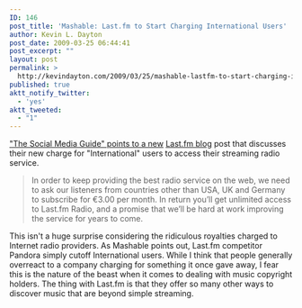 ```yaml
---
ID: 146
post_title: 'Mashable: Last.fm to Start Charging International Users'
author: Kevin L. Dayton
post_date: 2009-03-25 06:44:41
post_excerpt: ""
layout: post
permalink: >
  http://kevindayton.com/2009/03/25/mashable-lastfm-to-start-charging-international-users/
published: true
aktt_notify_twitter:
  - 'yes'
aktt_tweeted:
  - "1"
---
```

<a title="http://mashable.com/2009/03/24/lastfm-international-users/" href="http://mashable.com/2009/03/24/lastfm-international-users/" target="_blank">"The Social Media Guide" points to a new</a> <a title="http://blog.last.fm/2009/03/24/lastfm-radio-announcement" href="http://blog.last.fm/2009/03/24/lastfm-radio-announcement" target="_blank">Last.fm blog</a> post that discusses their new charge for "International" users  to access their streaming radio service.
<blockquote>In order to keep providing the best radio service on the web, we need to ask our listeners from countries other than USA, UK and Germany to subscribe for €3.00 per month. In return you’ll get unlimited access to Last.fm Radio, and a promise that we’ll be hard at work improving the service for years to come.</blockquote>
This isn't a huge surprise considering the ridiculous royalties charged to Internet radio providers.  As Mashable points out, Last.fm competitor Pandora simply cutoff International users.  While I think that people generally overreact to a company charging for something it once gave away, I fear this is the nature of the beast when it comes to dealing with music copyright holders.  The thing with Last.fm is that they offer so many other ways to discover music that are beyond simple streaming.